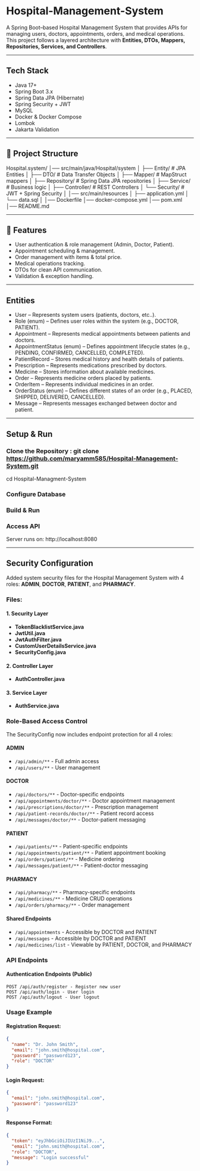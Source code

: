 # Hospital-Management-System

A Spring Boot–based Hospital Management System that provides APIs for managing users, doctors, appointments, orders, and medical operations.  
This project follows a layered architecture with **Entities, DTOs, Mappers, Repositories, Services, and Controllers**.

---
## Tech Stack
- Java 17+
- Spring Boot 3.x
- Spring Data JPA (Hibernate)
- Spring Security + JWT
- MySQL
- Docker & Docker Compose
- Lombok
- Jakarta Validation
---
## 📂 Project Structure
Hospital.system/
│── src/main/java/Hospital/system
│   ├── Entity/        # JPA Entities
│   ├── DTO/           # Data Transfer Objects
│   ├── Mapper/        # MapStruct mappers
│   ├── Repository/    # Spring Data JPA repositories
│   ├── Service/       # Business logic
│   ├── Controller/    # REST Controllers
│   └── Security/      # JWT + Spring Security
│
│── src/main/resources
│   ├── application.yml
│   └── data.sql
│
│── Dockerfile
│── docker-compose.yml
│── pom.xml
│── README.md

---

## 🚀 Features
- User authentication & role management (Admin, Doctor, Patient).
- Appointment scheduling & management.
- Order management with items & total price.
- Medical operations tracking.
- DTOs for clean API communication.
- Validation & exception handling.

---

## Entities
- User – Represents system users (patients, doctors, etc..).
- Role (enum) – Defines user roles within the system (e.g., DOCTOR, PATIENT).
- Appointment – Represents medical appointments between patients and doctors.
- AppointmentStatus (enum) – Defines appointment lifecycle states (e.g., PENDING, CONFIRMED, CANCELLED, COMPLETED).
- PatientRecord – Stores medical history and health details of patients.
- Prescription – Represents medications prescribed by doctors.
- Medicine – Stores information about available medicines.
- Order – Represents medicine orders placed by patients.
- OrderItem – Represents individual medicines in an order.
- OrderStatus (enum) – Defines different states of an order (e.g., PLACED, SHIPPED, DELIVERED, CANCELLED).
- Message – Represents messages exchanged between doctor and patient.

  
---
## Setup & Run

### Clone the Repository : git clone https://github.com/maryamm585/Hospital-Management-System.git
cd Hospital-Managment-System
### Configure Database
### Build & Run
### Access API
Server runs on: http://localhost:8080

  ---

## Security Configuration

Added system security files for the Hospital Management System with 4 roles: **ADMIN**, **DOCTOR**, **PATIENT**, and **PHARMACY**.

### Files:

#### 1. Security Layer

- **TokenBlacklistService.java**
- **JwtUtil.java**
- **JwtAuthFilter.java**
- **CustomUserDetailsService.java**
- **SecurityConfig.java**

#### 2. Controller Layer

- **AuthController.java**

#### 3. Service Layer

- **AuthService.java**

### Role-Based Access Control

The SecurityConfig now includes endpoint protection for all 4 roles:

#### ADMIN

- `/api/admin/**` - Full admin access
- `/api/users/**` - User management

#### DOCTOR

- `/api/doctors/**` - Doctor-specific endpoints
- `/api/appointments/doctor/**` - Doctor appointment management
- `/api/prescriptions/doctor/**` - Prescription management
- `/api/patient-records/doctor/**` - Patient record access
- `/api/messages/doctor/**` - Doctor-patient messaging

#### PATIENT

- `/api/patients/**` - Patient-specific endpoints
- `/api/appointments/patient/**` - Patient appointment booking
- `/api/orders/patient/**` - Medicine ordering
- `/api/messages/patient/**` - Patient-doctor messaging

#### PHARMACY

- `/api/pharmacy/**` - Pharmacy-specific endpoints
- `/api/medicines/**` - Medicine CRUD operations
- `/api/orders/pharmacy/**` - Order management

#### Shared Endpoints

- `/api/appointments` - Accessible by DOCTOR and PATIENT
- `/api/messages` - Accessible by DOCTOR and PATIENT
- `/api/medicines/list` - Viewable by PATIENT, DOCTOR, and PHARMACY

### API Endpoints

#### Authentication Endpoints (Public)

```
POST /api/auth/register - Register new user
POST /api/auth/login - User login
POST /api/auth/logout - User logout
```

### Usage Example

#### Registration Request:

```json
{
  "name": "Dr. John Smith",
  "email": "john.smith@hospital.com",
  "password": "password123",
  "role": "DOCTOR"
}
```

#### Login Request:

```json
{
  "email": "john.smith@hospital.com",
  "password": "password123"
}
```

#### Response Format:

```json
{
  "token": "eyJhbGciOiJIUzI1NiJ9...",
  "email": "john.smith@hospital.com",
  "role": "DOCTOR",
  "message": "Login successful"
}
```


  

